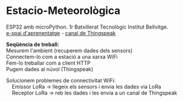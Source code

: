 # Estacio-Meteorològica
<p>ESP32 amb microPython. 1r Batxillerat Tecnològic Institut Bellvitge.<br>
<a href="https://sites.google.com/xtec.cat/bellbit-g1/seqüència-daprenentatge/mesurem-lambient" target="_blank">e-spai d'aprenentatge</a> - <a href="https://thingspeak.mathworks.com/channels/1825502" target="_blank">canal de Thingspeak</a></p> 

<p><b>Seqüència de treball:</b><br>
Mesurem l'ambient (recuperem dades dels sensors)<br>
Connectem-lo com a estació a una xarxa WiFi<br>
Fem-lo treballar com a client HTTP<br>
Pugem dades al núvol (Thingspeak)</p>
<p>Solucionem problemes de connectivitat WiFi:<br>
&nbsp;&nbsp;&nbsp;&nbsp;Emissor LoRa -> llegeix els sensors i envia les dades via LoRa<br>
&nbsp;&nbsp;&nbsp;&nbsp;Receptor LoRa -> reb les dades i les envia a un canal de Thingspeak</p>
